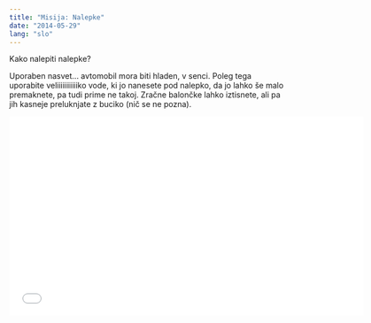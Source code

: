 ```yaml
---
title: "Misija: Nalepke"
date: "2014-05-29"
lang: "slo"
---
```


Kako nalepiti nalepke?

Uporaben nasvet... avtomobil mora biti hladen, v senci. Poleg tega uporabite veliiiiiiiiiiiko vode, ki jo nanesete pod nalepko, da jo lahko še malo premaknete, pa tudi prime ne takoj. Zračne balončke lahko iztisnete, ali pa jih kasneje preluknjate z buciko (nič se ne pozna).

<iframe src="//www.youtube.com/embed/jjlFEZvkkWA" width="640" height="360" frameborder="0" allowfullscreen="allowfullscreen"></iframe>
